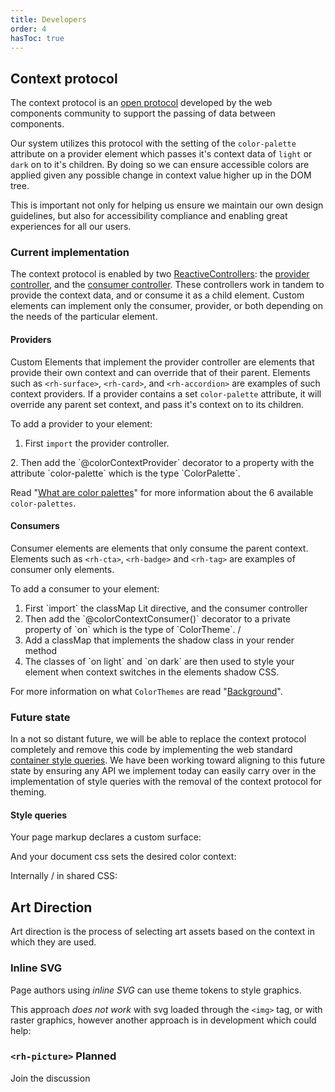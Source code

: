 ```yaml
---
title: Developers
order: 4
hasToc: true
---
```


<link rel="stylesheet"
      data-helmet
      href="/assets/packages/@rhds/elements/elements/rh-pagination/rh-pagination-lightdom.css">
<link rel="stylesheet"
      data-helmet
      href="/assets/packages/@rhds/elements/elements/rh-tile/rh-tile-lightdom.css">
<link rel="stylesheet"
      data-helmet
      href="../color-palettes.css">

<script type="module" data-helmet>
  import '/assets/javascript/elements/uxdot-pattern.js';
  import '@rhds/elements/lib/elements/rh-context-demo/rh-context-demo.js';
  import '@rhds/elements/rh-accordion/rh-accordion.js';
  import '@rhds/elements/rh-audio-player/rh-audio-player.js';
  import '@rhds/elements/rh-blockquote/rh-blockquote.js';
  import '@rhds/elements/rh-button/rh-button.js';
  import '@rhds/elements/rh-card/rh-card.js';
  import '@rhds/elements/rh-code-block/rh-code-block.js';
  import '@rhds/elements/rh-cta/rh-cta.js';
  import '@rhds/elements/rh-pagination/rh-pagination.js';
  import '@rhds/elements/rh-tabs/rh-tabs.js';
  import '@rhds/elements/rh-tag/rh-tag.js';
  import '@rhds/elements/rh-tile/rh-tile.js';
</script>

## Context protocol

The context protocol is an [open protocol](https://github.com/webcomponents-cg/community-protocols/blob/main/proposals/context.md) developed by the web components community to support the passing of data between components.

Our system utilizes this protocol with the setting of the `color-palette` attribute on a provider element which passes it's context data of `light` or `dark` on to it's children.  By doing so we can ensure accessible colors are applied given any possible change in context value higher up in the DOM tree. 

This is important not only for helping us ensure we maintain our own design guidelines, but also for accessibility compliance and enabling great experiences for all our users.

### Current implementation

The context protocol is enabled by two [ReactiveControllers](https://lit.dev/docs/composition/controllers/): the [provider controller](https://github.com/RedHat-UX/red-hat-design-system/blob/main/lib/context/color/provider.ts), and the [consumer controller](https://github.com/RedHat-UX/red-hat-design-system/blob/main/lib/context/color/consumer.ts).  These controllers work in tandem to provide the context data, and or consume it as a child element.  Custom elements can implement only the consumer, provider, or both depending on the needs of the particular element.

#### Providers

Custom Elements that implement the provider controller are elements that provide their own context and can override that of their parent.  Elements such as `<rh-surface>`, `<rh-card>`, and `<rh-accordion>` are examples of such context providers.  If a provider contains a set `color-palette` attribute, it will override any parent set context, and pass it's context on to its children.
 
To add a provider to your element:

1. First `import` the provider controller.
  <rh-code-block dedent language="js" highlighting="client"><script type="application/javascript">import { colorContextProvider, type ColorPalette } from '../../lib/context/color/provider.js';</script>
  </rh-code-block>
2. Then add the `@colorContextProvider` decorator to a property with the attribute `color-palette` which is the type `ColorPalette`.  
  <rh-code-block dedent language="js" highlighting="client"><script type="application/javascript">@colorContextProvider()
@property({ reflect: true, attribute: 'color-palette' }) colorPalette?: ColorPalette;</script>
  </rh-code-block>

Read "[What are color palettes](/theming/color-palettes/)" for more information about the 6 available `color-palettes`.

#### Consumers

Consumer elements are elements that only consume the parent context.  Elements such as `<rh-cta>`, `<rh-badge>` and `<rh-tag>` are examples of consumer only elements.

To add a consumer to your element:

<ol>
  <li>First `import` the classMap Lit directive, and the consumer controller
    <rh-code-block dedent language="js" highlighting="client">
      <script type="application/javascript">import { classMap } from 'lit/directives/class-map.js';
import { colorContextConsumer, type ColorTheme } from '../../lib/context/color/consumer.js';</script>
    </rh-code-block>
  </li>
  <li>Then add the `@colorContextConsumer()` decorator to a private property of `on` which is the type of `ColorTheme`.
    <rh-code-block dedent language="js" highlighting="client">/
      <script type="application/javascript">@colorContextConsumer() private on?: ColorTheme;</script>
    </rh-code-block>
  </li>
  <li>Add a classMap that implements the shadow class in your render method
    <rh-code-block dedent language="js" highlighting="client">
      <script type="application/javascript">
      render() {
        const { on = 'light' } = this;
        <div id="container" class="${classMap({ on: true, [on]: !!on })}"></div>
}</script>
    </rh-code-block>
  </li>
  <li>The classes of `on light` and `on dark` are then used to style your element when context switches in the elements shadow CSS.
  <rh-code-block dedent language="css" highlighting="client">
    <script type="text/css">#container {
  color: var(--rh-color-text-primary);
  background: var(--rh-color-surface);
  &.on.light { --rh-color-surface: var(--rh-color-surface-lightest, #ffffff); }
  &.on.dark { --rh-color-surface: var(--rh-color-surface-darkest, #151515); }
}</script>
</rh-code-block>
</ol>

For more information on what `ColorThemes` are read "[Background](/theming/color-palettes/#backgrounds)".

### Future state

In a not so distant future, we will be able to replace the context protocol completely and remove this code by implementing the web standard [container style queries](https://developer.mozilla.org/en-US/docs/Web/CSS/CSS_containment/Container_size_and_style_queries#container_style_queries_2).  We have been working toward aligning to this future state by ensuring any API we implement today can easily carry over in the implementation of style queries with the removal of the context protocol for theming.

#### Style queries

Your page markup declares a custom surface:

<rh-code-block dedent language="html" highlighting="client">
<script type="text/html"><div class="custom-surface dark">
  <rh-cta href="#">GO!</rh-cta>
</div></script>
</rh-code-block>

And your document css sets the desired color context:

<rh-code-block dedent language="css" highlighting="client">
<script type="text/css">.custom-surface {
  container: surface;
  &.dark { --rh-background-context: dark; }
  &.light { --rh-background-context: light; }
}</script>
</rh-code-block>

Internally / in shared CSS:

<rh-code-block dedent language="css" highlighting="client">
<script type="text/css">@container style (--rh-context-background: dark) {
  --rh-color-text-primary: var(--rh-color-text-primary-on-dark)
}</script>
</rh-code-block>

## Art Direction

Art direction is the process of selecting art assets based on the context in 
which they are used.

### Inline SVG

Page authors using _inline SVG_ can use theme tokens to style graphics.

<rh-code-block dedent language="html" highlighting="client">
<script type="text/html"><svg slot="header" width="80" height="80">
  <rect fill="var(--rh-color-border-interactive)"
        fill-opacity="0.1"
        stroke-dasharray="4"
        stroke-width="1"
        stroke="var(--rh-color-border-interactive)"
        width="80"
        height="80"/>
</svg></script>
</rh-code-block>

This approach _does not work_ with svg loaded through the `<img>` tag, or with 
raster graphics, however another approach is in development which could help:

### `<rh-picture>` <rh-tag icon="notification-fill" color="purple">Planned</rh-tag>

<rh-code-block dedent language="html" highlighting="client">
<script type="text/html"><rh-picture>
  <source srcset="../google-cloud-dark.svg" color-theme="dark"></source>
  <img src="../google-cloud.svg" alt="Logo for Red Hat partner Google Cloud">
<rh-picture></script>
</rh-code-block>

<rh-cta href="https://github.com/orgs/RedHat-UX/discussions/1780">Join the discussion</rh-cta>
